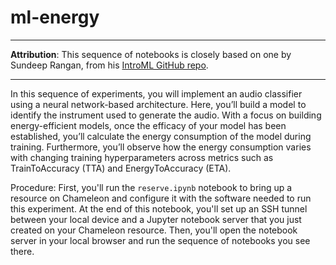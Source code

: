 # ml-energy

---

**Attribution**: This sequence of notebooks is closely based on one by Sundeep Rangan, from his [IntroML GitHub repo](https://github.com/sdrangan/introml/). 

---

In this sequence of experiments, you will implement an audio classifier using a neural network-based architecture. Here, you’ll build a model to identify the instrument used to generate the audio. With a focus on building energy-efficient models, once the efficacy of your model has been established, you’ll calculate the energy consumption of the model during training. Furthermore, you’ll observe how the energy consumption varies with changing training hyperparameters across metrics such as TrainToAccuracy (TTA) and EnergyToAccuracy (ETA).

Procedure: First, you'll run the `reserve.ipynb` notebook to bring up a resource on Chameleon and configure it with the software needed to run this experiment. At the end of this notebook, you'll set up an SSH tunnel between your local device and a Jupyter notebook server that you just created on your Chameleon resource. Then, you'll open the notebook server in your local browser and run the sequence of notebooks you see there.